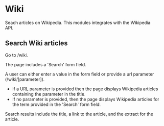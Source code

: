 # Wiki

Seach articles on Wikipedia. This modules integrates with the Wikipedia API.


## Search Wiki articles
Go to /wiki.

The page includes a 'Search' form field.

A user can either enter a value in the form field or provide a url parameter (/wiki/[parameter]).
- If a URL parameter is provided then the page displays Wikipedia articles containing the parameter in the title.
- If no parameter is provided, then the page displays Wikipedia articles for the term provided in the 'Search' form field.

Search results include the title, a link to the article, and the extract for the article.
